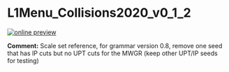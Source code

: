 # L1Menu_Collisions2020_v0_1_2

[![online preview](https://img.shields.io/badge/Online%20preview-click%20here-blue)](https://htmlpreview.github.io/?https://raw.githubusercontent.com/cms-l1-dpg/L1MenuRun3/master/official/L1Menu_Collisions2020_v0_1_2/L1Menu_Collisions2020_v0_1_2.html)

**Comment:** Scale set reference, for grammar version 0.8, remove one seed that has IP cuts but no UPT cuts for the MWGR (keep other UPT/IP seeds for testing)

